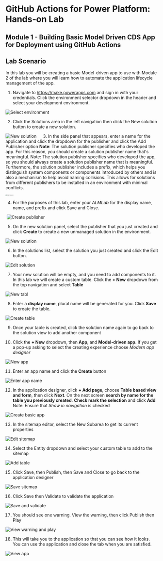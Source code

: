 # GitHub Actions for  Power Platform: Hands-on Lab

## Module 1 - Building Basic Model Driven CDS App for Deployment using GitHub Actions

## Lab Scenario 
In this lab you will be creating a basic Model-driven app to use with Module 2 of the lab where you will learn how to automate the application lifecycle management of the app.

1.	Navigate to https://make.powerapps.com and sign in with your credentials.  Click the environment selector dropdown in the header and select your development environment.

![Select environment](media/gh-lab-1.100.gif "Select environment")

2.	Click the Solutions area in the left navigation then click the New solution button to create a new solution.

![New solution](media/gh-lab-1.2.gif "New solution")
 
3.	In the side panel that appears, enter a name for the application and click the dropdown for the publisher and click the Add Publisher option
**Note**: The solution publisher specifies who developed the app. For this reason, you should create a solution publisher name that's meaningful.
Note: The solution publisher specifies who developed the app, so you should always create a solution publisher name that is meaningful. Furthermore, the solution publisher includes a prefix, which helps you distinguish system components or components introduced by others and is also a mechanism to help avoid naming collisions. This allows for solutions from different publishers to be installed in an environment with minimal conflicts.

<img src="media/gh-lab-1.30.png" alt="Create solution" title="Create solution" style="zoom:22%;" />

4.	For the purposes of this lab, enter your *ALMLab* for the display name, name, and prefix and click Save and Close.

​	![Create publisher](media/gh-lab-1.40.png "Create publisher")

5.	On the new solution panel, select the publisher that you just created and click **Create** to create a new unmanaged solution in the environment.

![New solution](media/gh-lab-1.50.png "New solution")

6.	In the solutions list, select the solution you just created and click the Edit button.

![Edit solution](media/gh-lab-1.60.png "Edit solution")

7.	Your new solution will be empty, and you need to add components to it.  In this lab we will create a custom table. Click the **+ New** dropdown from the top navigation and select **Table**

![New tabl](media/gh-lab-1.70.png "New table")

8.	Enter a **display name**, plural name will be generated for you. Click **Save** to create the table.

![Create table](media/gh-lab-1.80.png "Create table")

9.	Once your table is created, click the solution name again to go back to the solution view to add another component

10.	Click the **+ New** dropdown, then **App**, and **Model-driven app**. If you get a pop-up asking to select the creating experience choose *Modern app designer* 

![New app](media/gh-lab-1.100.png "New app")

11.	Enter an app name and click the **Create** button

![Enter app name](media/gh-lab-1.110.png "Enter app name")

12.	In the application designer, click **+ Add page**, choose **Table based view and form**, then click **Next**. On the next screen **search by name for the table you previously created**. **Check mark the selection** and click **Add**
    Note: Ensure that *Show in navigation* is checked

![Create basic app](media/gh-lab-1.120.gif "Create basic app")

13.	In the sitemap editor, select the New Subarea to get its current properties

![Edit sitemap](media/gh-lab-1.130.png "Edit sitemap")

14.	Select the Entity dropdown and select your custom table to add to the sitemap

![Add table](media/gh-lab-1.140.png "Add table")

15.	Click Save, then Publish, then Save and Close to go back to the application designer

![Save sitemap](media/gh-lab-1.150.png "Save sitemap")

16.	Click Save then Validate to validate the application

![Save and validate](media/gh-lab-1.160.png "Save and validate")

17.	You should see one warning.  View the warning, then click Publish then Play

![View warning and play](media/gh-lab-1.170.png "View warning and play")

18.	This will take you to the application so that you can see how it looks.  You can use the application and close the tab when you are satisfied.

![View app](media/gh-lab-1.180.png "View app")
